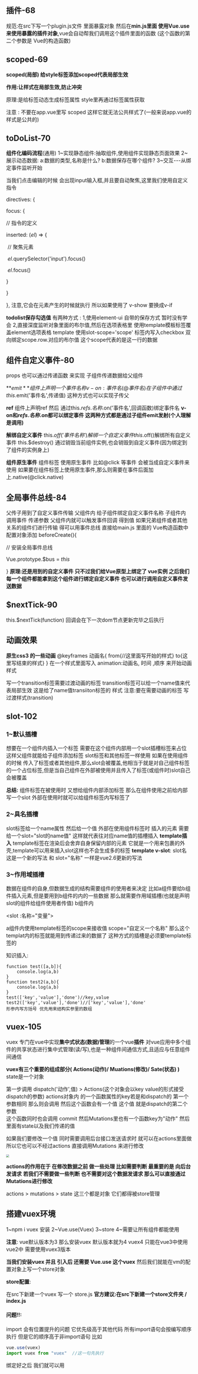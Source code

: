 ## 插件-68

规范:在src下写一个plugin.js文件 里面暴露对象 然后在**min.js里面 使用Vue.use来使用暴露的插件对象**,vue会自动帮我们调用这个插件里面的函数 (这个函数的第二个参数是 Vue的构造函数)

## scoped-69

**scoped(局部) 给style标签添加scoped代表局部生效**

**作用:让样式在局部生效,防止冲突**

原理:是给标签动态生成标签属性 style里再通过标签属性获取

注意 : 不要在app.vue里写 scoped 这样它就无法公共样式了(一般来说app.vue的样式是公共的)

## toDoList-70

**组件化编码流程**(通用)
1~实现静态组件:抽取组件,使用组件实现静态页面效果
2~展示动态数据:
					a:数据的类型,名称是什么?
					b:数据保存在哪个组件?
3~交互---从绑定事件监听开始

当我们点击编辑的时候 会出现input输入框,并且要自动聚焦,这里我们使用自定义指令 

directives: {

  focus: {

   // 指令的定义

   inserted: (*el*) => {

​    // 聚焦元素

​    *el*.querySelector('input').focus()

​    *el*.focus()

   }

  }

 },
注意,它会在元素产生的时候就执行 所以如果使用了 v-show 要换成v-if

**todolist保存勾选值**
有两种方式 :
1,使用element-ui 自带的保存方式 暂时没有学会
2,直接深度监听对象里面的布尔值,然后在选项表格里 使用template模板标签覆盖element选项表格
template 使用slot-scope='scope' 标签内写入checkbox 双向绑定scope.row.对应的布尔值
这个scope代表的是这一行的数据

## 组件自定义事件-80

props 也可以通过传递函数 来实现 子组件传递数据给父组件

**$emit** 组件上声明一个事件名称 v-on:事件名(@事件名) 在子组件中 通过this.$emit('事件名',传递值) 这种方式也可以实现子传父

**ref** 组件上声明ref 然后 通过this.$refs.名称.$on('事件名',回调函数)绑定事件名
**v-on和$refs.名称.$on都可以绑定事件 这两种方式都是通过子组件emit发射(个人理解是调用)**

**解绑自定义事件**
this.$off('事件名称') 解绑一个自定义事件
this.$off()解绑所有自定义事件
this.$destroy() 通过销毁当前组件实例,也会销毁到自定义事件(因为绑定到了组件的实例身上)

**组件原生事件** 
组件标签 使用原生事件 比如@click 等事件 会被当成自定义事件来使用 如果要在组件标签上使用原生事件,那么则需要在事件后面加上.native(@click.native)

## 全局事件总线-84

父传子用到了自定义事件传输  父组件内 给子组件绑定自定义事件名称 子组件内 调用事件 传递参数
父组件内就可以触发事件回调 得到值
如果兄弟组件或者其他关系的组件们进行传输 得可以用事件总线
直接给main.js 里面的 Vue构造函数中配置对象添加 
beforeCreate(){

  // 安装全局事件总线

  Vue.prototype.$bus = *this*

 }
**原理:还是用到的自定义事件 只不过我们给Vue原型上绑定了 vue实例 之后我们每一个组件都能拿到这个组件进行绑定自定义事件 也可以进行调用自定义事件发送数据**

## $nextTick-90

this.$nextTick(function) 回调会在下一次dom节点更新完毕之后执行 

## 动画效果

**原生css3 的一些动画**
@keyframes 动画名{
from{//这里面写开始的样式} 
to{这里写结束的样式} 
}
在一个样式里面写入 animation:动画名, 时间 ,顺序 来开始动画样式

写一个transition标签需要过渡动画的标签 transition标签可以给一个name值来代表局部生效
这是给了name值transiiton标签的 样式  注意:要在需要动画的标签 写过渡样式(transition)

## slot-102

### 1~默认插槽

想要在一个组件内插入一个标签 需要在这个组件内部用一个slot插槽标签来占位
这样父组件就能给子组件添加标签
slot标签和其他标签一样使用 如果在使用组件的时候 传入了标签或者其他组件,那么slot会被覆盖,他相当于就是对自己组件标签的一个占位标签,但是当自己组件在外部被使用并且传入了标签(或组件时)slot自己会被覆盖

**总结:**
组件标签在被使用时 又想给组件内部添加标签 那么在组件使用之前给内部 写一个slot 外部在使用时就可以给组件标签内写标签了

### 2~具名插槽

slot标签给一个name属性 然后给一个值
外部在使用组件标签时 插入的元素 需要给一个slot="slot的name值" 这样就代表往对应name值的插槽插入
**template插入**
template标签在渲染后会舍弃自身保留内部的元素 它就是一个用来包裹的外壳,template可以用来插入slot这样也不会生成多的标签
**template v-slot**: slot名 这是一个新的写法 和 slot="名称" 一样是vue2.6更新的写法

### 3~作用域插槽

数据在组件的自身,但数据生成的结构需要组件的使用者来决定
比如a组件要给b组件插入元素,但是要用到b组件的内的一些数据
那么就需要作用域插槽(也就是声明slot的组件给组件使用者传值)
b组件内

<slot :名称="变量"></slot>

a组件内使用template标签的scope来接收值 scope="自定义一个名称"
那么这个templat内的标签就能用到传递过来的数据了 这种方式的插槽是必须要template标签的

知识插入:

```jade
function test([a,b]){
	console.log(a,b)
}
function test2(a,b){
	console.log(a,b)
}
test(['key','value'],'done')//key,value
test2(['key','value'],'done')//['key','value'],'done'
形参内写方括号 优先用来结构实参里的数组
```

## vuex-105

vuex 专门在vue中实现**集中式状态(数据)管理**的一个vue**插件** 对vue应用中多个组件的共享状态进行集中式管理(读/写),也是一种组件间通信方式,且适应与任意组件间通信

**vuex有三个重要的组成部分(  Actions(动作)/ Muations(修改)/ Sate(状态) )**
state是一个对象

第一步调用 dispatch('动作',值)  >  Actions(这个对象会以key value的形式接受dispatch的参数)
actions对象内 的一个函数属性的key若是和dispatch的 
第一个参数相同 那么则会调用 然后这个函数会有一个值 这个值 就是dispatch的第二个参数  
这个函数同时也会调用 commit 然后Mutations里也有一个函数key为"动作" 然后里面有state以及我们传递的值

如果我们要修改一个值 同时需要调用后台接口发送请求时 就可以在actions里面做
所以它也可以不经过actions 直接调用Mutations 来进行修改

<img src="./vuex.png" style="zoom: 50%;" />

**actions的作用在于 在修改数据之前 做一些处理 比如需要判断 最重要的是 向后台发请求**
**若我们不需要做一些判断 也不需要对这个数据发请求 那么可以直接通过 Mutations进行修改**

actions > mutations > state 这三个都是对象 它们都得被store管理

## 搭建vuex环境

1~npm i vuex 安装
2~Vue.use(Vuex)
3~store
4~需要让所有组件都能使用

**注意**: vue默认版本为3 那么安装vuex 默认版本就为4 vuex4 只能在vue3中使用	
		vue2中 需要使用vuex3版本

**当我们安装vuex 并且 引入后 还需要 Vue.use 这个vuex**
然后我们就能在vm的配置对象上写一个store对象

**store配置**:

在src下新建一个vuex 写一个 store.js
**官方建议:在src下新建一个store文件夹 / index.js**

#### 问题!!:

import 会有位置提升的问题 它优先级高于其他代码 所有import语句会按编写顺序执行 但是它的顺序高于非import语句
比如 

```js
vue.use(vuex)
import vuex from "vuex"  //这一句先执行
```

绑定好之后 我们就可以用
